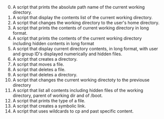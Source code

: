 0. A script that prints the absolute path name of the current working directory.
1. A script that display the contents list of the current working directory.
2. A script that changes the working directory to the user's home directory.
3. A script that prints the contents of current working directory in long format.
4. A script that prints the contents of the current working directory including hidden contents in long format
5. A script that display current directory contents, in long format, with user and group ID's displayed numerically and hidden files.
6. A script that creates a directory. 
7. A script that moves a file. 
8. A script that deletes a file. 
9. A script that deletes a directory. 
10. A script that changes the current working directoty to the previouse directory 
11. A script that list all contents including hidden files of the working directory, parent of working dir and of /boot.
12. A script that prints the type of a file.
13. A script that creates a symbolic link.
14. A script that uses wildcards to cp and past specific content.
